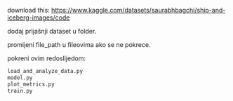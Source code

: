 download this: https://www.kaggle.com/datasets/saurabhbagchi/ship-and-iceberg-images/code

dodaj prijašnji dataset u folder.

promijeni file_path u fileovima ako se ne pokrece.

pokreni ovim redoslijedom:
```python
load_and_analyze_data.py
model.py
plot_metrics.py
train.py
```
